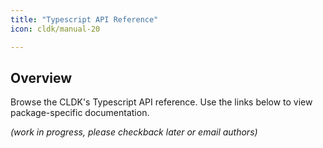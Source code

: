 ```yaml
---
title: "Typescript API Reference"
icon: cldk/manual-20

---
```


## Overview
Browse the CLDK's Typescript API reference. Use the links below to view package-specific documentation.

_(work in progress, please checkback later or email authors)_
